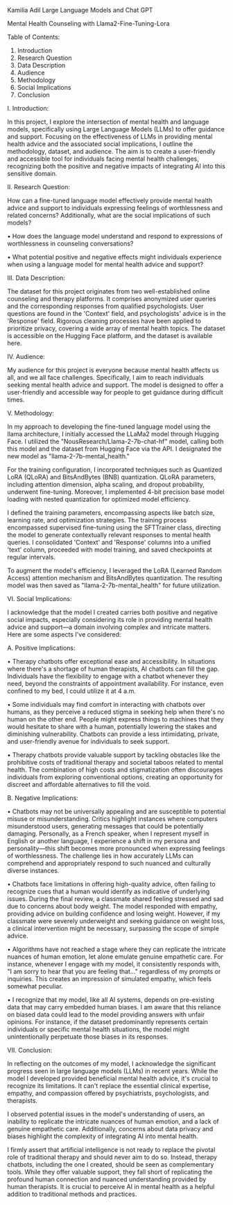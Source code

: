 Kamilia Adil
Large Language Models and Chat GPT







Mental Health Counseling with Llama2-Fine-Tuning-Lora














Table of Contents:
1.	Introduction
2.	Research Question
3.	Data Description
4.	Audience
5.	Methodology 
6.	Social Implications
7.	Conclusion


















I.	Introduction:

In this project, I explore the intersection of mental health and language models, specifically using Large Language Models (LLMs) to offer guidance and support. Focusing on the effectiveness of LLMs in providing mental health advice and the associated social implications, I outline the methodology, dataset, and audience. The aim is to create a user-friendly and accessible tool for individuals facing mental health challenges, recognizing both the positive and negative impacts of integrating AI into this sensitive domain.

II.	Research Question:

How can a fine-tuned language model effectively provide mental health advice and support to individuals expressing feelings of worthlessness and related concerns? Additionally, what are the social implications of such models?

•	How does the language model understand and respond to expressions of worthlessness in counseling conversations?

•	What potential positive and negative effects might individuals experience when using a language model for mental health advice and support?


III.	Data Description:

The dataset for this project originates from two well-established online counseling and therapy platforms. It comprises anonymized user queries and the corresponding responses from qualified psychologists. User questions are found in the 'Context' field, and psychologists' advice is in the 'Response' field. Rigorous cleaning processes have been applied to prioritize privacy, covering a wide array of mental health topics. The dataset is accessible on the Hugging Face platform, and the dataset is available here.


IV.	Audience:

My audience for this project is everyone because mental health affects us all, and we all face challenges. Specifically, I aim to reach individuals seeking mental health advice and support. The model is designed to offer a user-friendly and accessible way for people to get guidance during difficult times.

V.	Methodology:

In my approach to developing the fine-tuned language model using the llama architecture, I initially accessed the LLaMa2 model through Hugging Face. I utilized the "NousResearch/Llama-2-7b-chat-hf" model, calling both this model and the dataset from Hugging Face via the API. I designated the new model as "llama-2-7b-mental_health."

For the training configuration, I incorporated techniques such as Quantized LoRA (QLoRA) and BitsAndBytes (BNB) quantization. QLoRA parameters, including attention dimension, alpha scaling, and dropout probability, underwent fine-tuning. Moreover, I implemented 4-bit precision base model loading with nested quantization for optimized model efficiency.

I defined the training parameters, encompassing aspects like batch size, learning rate, and optimization strategies. The training process encompassed supervised fine-tuning using the SFTTrainer class, directing the model to generate contextually relevant responses to mental health queries. I consolidated 'Context' and 'Response' columns into a unified 'text' column, proceeded with model training, and saved checkpoints at regular intervals.

To augment the model's efficiency, I leveraged the LoRA (Learned Random Access) attention mechanism and BitsAndBytes quantization. The resulting model was then saved as "llama-2-7b-mental_health" for future utilization.

VI.	Social Implications:

I acknowledge that the model I created carries both positive and negative social impacts, especially considering its role in providing mental health advice and support—a domain involving complex and intricate matters. Here are some aspects I've considered:

A.	Positive Implications:

•	Therapy chatbots offer exceptional ease and accessibility. In situations where there's a shortage of human therapists, AI chatbots can fill the gap. Individuals have the flexibility to engage with a chatbot whenever they need, beyond the constraints of appointment availability. For instance, even confined to my bed, I could utilize it at 4 a.m.

•	Some individuals may find comfort in interacting with chatbots over humans, as they perceive a reduced stigma in seeking help when there's no human on the other end. People might express things to machines that they would hesitate to share with a human, potentially lowering the stakes and diminishing vulnerability. Chatbots can provide a less intimidating, private, and user-friendly avenue for individuals to seek support.

•	Therapy chatbots provide valuable support by tackling obstacles like the prohibitive costs of traditional therapy and societal taboos related to mental health. The combination of high costs and stigmatization often discourages individuals from exploring conventional options, creating an opportunity for discreet and affordable alternatives to fill the void.

B.	Negative Implications:

•	Chatbots may not be universally appealing and are susceptible to potential misuse or misunderstanding. Critics highlight instances where computers misunderstood users, generating messages that could be potentially damaging. Personally, as a French speaker, when I represent myself in English or another language, I experience a shift in my persona and personality—this shift becomes more pronounced when expressing feelings of worthlessness. The challenge lies in how accurately LLMs can comprehend and appropriately respond to such nuanced and culturally diverse instances.

•	Chatbots face limitations in offering high-quality advice, often failing to recognize cues that a human would identify as indicative of underlying issues. During the final review, a classmate shared feeling stressed and sad due to concerns about body weight. The model responded with empathy, providing advice on building confidence and losing weight.  However, if my classmate were severely underweight and seeking guidance on weight loss, a clinical intervention might be necessary, surpassing the scope of simple advice.

•	Algorithms have not reached a stage where they can replicate the intricate nuances of human emotion, let alone emulate genuine empathetic care. For instance, whenever I engage with my model, it consistently responds with, "I am sorry to hear that you are feeling that..." regardless of my prompts or inquiries. This creates an impression of simulated empathy, which feels somewhat peculiar.

•	I recognize that my model, like all AI systems, depends on pre-existing data that may carry embedded human biases. I am aware that this reliance on biased data could lead to the model providing answers with unfair opinions. For instance, if the dataset predominantly represents certain individuals or specific mental health situations, the model might unintentionally perpetuate those biases in its responses.



VII.	Conclusion:

In reflecting on the outcomes of my model, I acknowledge the significant progress seen in large language models (LLMs) in recent years. While the model I developed provided beneficial mental health advice, it's crucial to recognize its limitations. It can't replace the essential clinical expertise, empathy, and compassion offered by psychiatrists, psychologists, and therapists.

I observed potential issues in the model's understanding of users, an inability to replicate the intricate nuances of human emotion, and a lack of genuine empathetic care. Additionally, concerns about data privacy and biases highlight the complexity of integrating AI into mental health.

I firmly assert that artificial intelligence is not ready to replace the pivotal role of traditional therapy and should never aim to do so. Instead, therapy chatbots, including the one I created, should be seen as complementary tools. While they offer valuable support, they fall short of replicating the profound human connection and nuanced understanding provided by human therapists. It is crucial to perceive AI in mental health as a helpful addition to traditional methods and practices.



